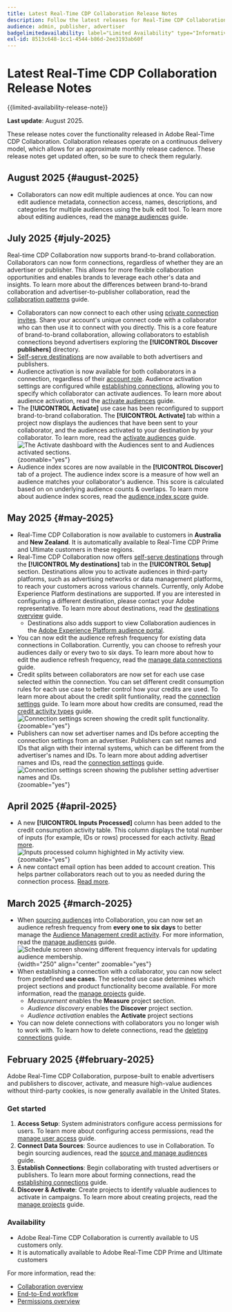 ```yaml
---
title: Latest Real-Time CDP Collaboration Release Notes
description: Follow the latest releases for Real-Time CDP Collaboration
audience: admin, publisher, advertiser
badgelimitedavailability: label="Limited Availability" type="Informative" url="https://helpx.adobe.com/legal/product-descriptions/real-time-customer-data-platform-collaboration.html newtab=true"
exl-id: 8513c648-1cc1-4544-b86d-2ee3193ab60f
---
```

# Latest Real-Time CDP Collaboration Release Notes

{{limited-availability-release-note}}

**Last update**: August 2025.

These release notes cover the functionality released in Adobe Real-Time CDP Collaboration. Collaboration releases operate on a continuous delivery model, which allows for an approximate monthly release cadence. These release notes get updated often, so be sure to check them regularly.

## August 2025 {#august-2025}

* Collaborators can now edit multiple audiences at once. You can now edit audience metadata, connection access, names, descriptions, and categories for multiple audiences using the bulk edit tool. To learn more about editing audiences, read the [manage audiences](../setup/onboard-audiences.md#edit-audiences) guide.
  
## July 2025 {#july-2025}

Real-time CDP Collaboration now supports brand-to-brand collaboration. Collaborators can now form connections, regardless of whether they are an advertiser or publisher. This allows for more flexible collaboration opportunities and enables brands to leverage each other's data and insights. To learn more about the differences between brand-to-brand collaboration and advertiser-to-publisher collaboration, read the [collaboration patterns](../overview/collaboration-patterns.md) guide.

* Collaborators can now connect to each other using [private connection invites](../connect/establishing-connections.md#private-connection-invites). Share your account's unique connect code with a collaborator who can then use it to connect with you directly. This is a core feature of brand-to-brand collaboration, allowing collaborators to establish connections beyond advertisers exploring the **[!UICONTROL Discover publishers]** directory.
* [Self-serve destinations](../setup/manage-destinations.md) are now available to both advertisers and publishers.
* Audience activation is now available for both collaborators in a connection, regardless of their [account role](../overview/roles.md). Audience activation settings are configured while [establishing connections](../connect/establishing-connections.md#configure-connection-settings), allowing you to specify which collaborator can activate audiences. To learn more about audience activation, read the [activate audiences](../collaborate/activate.md) guide.
* The **[!UICONTROL Activate]** use case has been reconfigured to support brand-to-brand collaboration. The **[!UICONTROL Activate]** tab within a project now displays the audiences that have been sent to your collaborator, and the audiences activated to your destination by your collaborator. To learn more, read the [activate audiences](../collaborate/activate.md) guide. <br> ![The Activate dashboard with the Audiences sent to and Audiences activated sections.](/help/assets/release-notes/2025/activate-dashboard.png){zoomable="yes"}
* Audience index scores are now available in the **[!UICONTROL Discover]** tab of a project. The audience index score is a measure of how well an audience matches your collaborator's audience. This score is calculated based on on underlying audience counts & overlaps. To learn more about audience index scores, read the [audience index score](../collaborate/discover.md#audience-index-score) guide.

## May 2025 {#may-2025}

* Real-Time CDP Collaboration is now available to customers in **Australia** and **New Zealand**. It is automatically available to Real-Time CDP Prime and Ultimate customers in these regions.
* Real-Time CDP Collaboration now offers [self-serve destinations](../setup/manage-destinations.md) through the **[!UICONTROL My destinations]** tab in the **[!UICONTROL Setup]** section. Destinations allow you to activate audiences in third-party platforms, such as advertising networks or data management platforms, to reach your customers across various channels. Currently, only Adobe Experience Platform destinations are supported. If you are interested in configuring a different destination, please contact your Adobe representative. To learn more about destinations, read the [destinations overview](../destinations/overview.md) guide.
  * Destinations also adds support to view Collaboration audiences in the [Adobe Experience Platform audience portal](https://experienceleague.adobe.com/en/docs/experience-platform/segmentation/ui/audience-portal.md#manage-audiences).
* You can now edit the audience refresh frequency for existing data connections in Collaboration. Currently, you can choose to refresh your audiences daily or every two to six days. To learn more about how to edit the audience refresh frequency, read the [manage data connections](../setup/manage-data-connection.md#scheduling) guide.
* Credit splits between collaborators are now set for each use case selected within the connection. You can set different credit consumption rules for each use case to better control how your credits are used. To learn more about about the credit split funtionality, read the [connection settings](../connect/establishing-connections.md#connection-settings) guide. To learn more about how credits are consumed, read the [credit activity types](../setup/my-activity.md#types-of-activities) guide. <br> ![Connection settings screen showing the credit split functionality.](/help/assets/release-notes/2025/credit-split.png){zoomable="yes"}
* Publishers can now set advertiser names and IDs before accepting the connection settings from an advertiser. Publishers can set names and IDs that align with their internal systems, which can be different from the advertiser's names and IDs. To learn more about adding advertiser names and IDs, read the [connection settings](../connect/establishing-connections.md#connection-settings.md) guide. <br> ![Connection settings screen showing the publisher setting advertiser names and IDs.](/help/assets/release-notes/2025/add-advertiser-names-modal.png){zoomable="yes"}

## April 2025 {#april-2025}

* A new **[!UICONTROL Inputs Processed]** column has been added to the credit consumption activity table. This column displays the total number of inputs (for example, IDs or rows) processed for each activity. [Read more](/help/guide/setup/my-activity.md#inputs-processed). <br> ![Inputs processed column highighted in My activity view.](/help/assets/release-notes/2025/inputs-processed-column.png){zoomable="yes"}
* A new contact email option has been added to account creation. This helps partner collaborators reach out to you as needed during the connection process. [Read more](../setup/onboard-account.md).

## March 2025 {#march-2025}

* When [sourcing audiences](/help/guide/setup/onboard-audiences.md) into Collaboration, you can now set an audience refresh frequency from **every one to six days** to better manage the [Audience Management credit activity](/help/guide/setup/my-activity.md#types-of-activities). For more information, read the [manage audiences](https://experienceleague.adobe.com/en/docs/experience-platform/segmentation/ui/audience-portal.md#manage-audiences) guide. <br> ![Schedule screen showing different frequency intervals for updating audience membership.](/help/assets/setup/add-manage-audiences/audience-scheduling-frequency.png "Schedule screen showing different frequency intervals for updating audience membership."){width="250" align="center" zoomable="yes"}
* When establishing a connection with a collaborator, you can now select from predefined **use cases**. The selected use case determines which project sections and product functionality become available. For more information, read the [manage projects](/help/guide/collaborate/manage-projects.md#project-use-cases) guide.
    * *Measurement* enables the **Measure** project section.
    * *Audience discovery* enables the **Discover** project section.
    * *Audience activation* enables the  **Activate** project sections <br>
* You can now delete connections with collaborators you no longer wish to work with. To learn how to delete connections, read the [deleting connections](/help/guide/connect/establishing-connections.md#delete-connections) guide.

## February 2025 {#february-2025}

Adobe Real-Time CDP Collaboration, purpose-built to enable advertisers and publishers to discover, activate, and measure high-value audiences without third-party cookies, is now generally available in the United States.

### Get started

1. **Access Setup**: System administrators configure access permissions for users. To learn more about configuring access permissions, read the [manage user access](/help/guide/permissions/manage-user-access.md#RTCDP-collaboration-access) guide.
2. **Connect Data Sources**: Source audiences to use in Collaboration. To begin sourcing audiences, read the [source and manage audiences](/help/guide/setup/onboard-audiences.md) guide.
3. **Establish Connections**: Begin collaborating with trusted advertisers or publishers. To learn more about forming connections, read the [establishing connections](/help/guide/connect/establishing-connections.md) guide.
4. **Discover & Activate**: Create projects to identify valuable audiences to activate in campaigns. To learn more about creating projects, read the [manage projects](/help/guide/collaborate/manage-projects.md) guide.

### Availability

* Adobe Real-Time CDP Collaboration is currently available to US customers only.
* It is automatically available to Adobe Real-Time CDP Prime and Ultimate customers

For more information, read the:

* [Collaboration overview](/help/guide/home.md)
* [End-to-End workflow](/help/guide/overview/end-to-end-workflow.md)
* [Permissions overview](/help/guide/permissions/overview.md)
